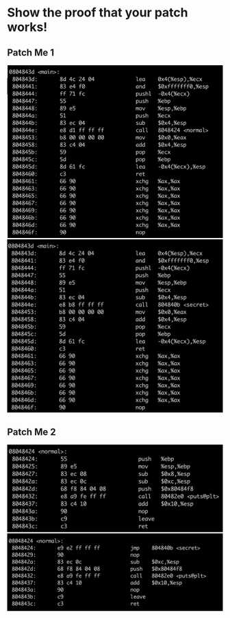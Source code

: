 # Show the proof that your patch works!

## Patch Me 1
![Fig 1.1. Normal Program][img1]
![Fig 1.2. Patch 1 : ][img2]

## Patch Me 2
![Fig 1.3. Normal Program][img3]
![Fig 1.4. Patch 2 : ][img4]

[img1]: ./1.png
[img2]: ./2.png
[img3]: ./3.png
[img4]: ./4.png
